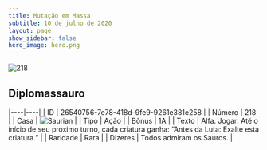 ```yaml
---
title: Mutação em Massa
subtitle: 10 de julho de 2020
layout: page
show_sidebar: false
hero_image: hero.png
---
```


![218](https://cdn.keyforgegame.com/media/card_front/pt/479_218_J5PPHW5R73CJ_pt.png)

## Diplomassauro

|----|----|
| ID | 26540756-7e78-418d-9fe9-9261e381e258 |
| Número | 218 |
| Casa | ![Saurian](https://archonarcana.com/images/thumb/9/9e/Saurian_P.png/22px-Saurian_P.png "Sauro") |
| Tipo | Ação |
| Bônus | 1A |
| Texto | Alfa.  Jogar: Até o início de seu próximo turno, cada criatura ganha: “Antes da Luta: Exalte esta criatura.” |
| Raridade | Rara |
| Dizeres | Todos admiram os Sauros. |
